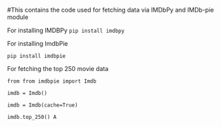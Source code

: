 #This contains the code used for fetching data via IMDbPy and IMDb-pie module

For installing IMDBPy
```pip install imdbpy```


For installing ImdbPie

```pip install imdbpie```


For fetching the top 250 movie data

```
from from imdbpie import Imdb

imdb = Imdb()

imdb = Imdb(cache=True)

imdb.top_250() A 
```
